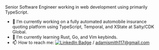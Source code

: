 Senior Software Engineer working in web development using primarily TypeScript.

- 🔭 I’m currently working on a fully automated automobile insurance quoting platform using TypeScript, Temporal, and XState at Salty/CDK Global.
- 🌱 I’m currently learning Rust, Go, and Vim keybinds.
- 📫 How to reach me: [![LinkedIn Badge](https://img.shields.io/badge/LinkedIn-Profile-informational?style=flat&logo=linkedin&logoColor=white&color=0D76A8)](https://linkedin.com/in/adam-smith-b717b2104) / adamjsmith117@gmail.com

<!--
**adamjsmith117/adamjsmith117** is a ✨ _special_ ✨ repository because its `README.md` (this file) appears on your GitHub profile.

Here are some ideas to get you started:

- 🔭 I’m currently working on ...
- 🌱 I’m currently learning ...
- 👯 I’m looking to collaborate on ...
- 🤔 I’m looking for help with ...
- 💬 Ask me about ...
- 📫 How to reach me: ...
- 😄 Pronouns: ...
- ⚡ Fun fact: ...
-->
